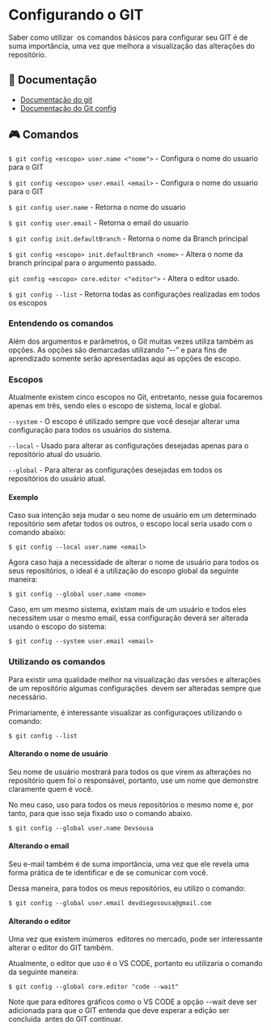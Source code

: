 
# Configurando o GIT

Saber como utilizar  os comandos básicos para configurar seu GIT é de suma importância, uma vez que melhora a visualização das alterações do repositório.
## 📄 Documentação

- [Documentação do git](https://git-scm.com/doc)
- [Documentação do Git config](https://git-scm.com/docs/git-config)



## 🎮 Comandos

`$ git config <escopo> user.name <"nome">` - Configura o nome do usuario para o GIT

`$ git config <escopo> user.email <email>` - Configura o nome do usuario para o GIT

`$ git config user.name` - Retorna o nome do usuario

`$ git config user.email` - Retorna o email do usuario

`$ git config init.defaultBranch` - Retorna o nome da Branch principal

`$ git config <escopo> init.defaultBranch <nome>` - Altera o nome da branch principal para o argumento passado.

`git config <escopo> core.editor <"editor">`  - Altera o editor usado.

`$ git config --list` - Retorna todas as configurações realizadas em todos os escopos











### Entendendo os comandos

Além dos argumentos e parâmetros, o Git muitas vezes utiliza também as opções. As opções são demarcadas utilizando “--” e para fins de aprendizado somente serão apresentadas aqui as opções de escopo.

### Escopos

Atualmente existem cinco escopos no Git, entretanto, nesse guia focaremos apenas em três, sendo eles o escopo de sistema, local e global.

`--system` - O escopo é utilizado sempre que você desejar alterar uma configuração para todos os usuários do sistema.

`--local` - Usado para alterar as configurações desejadas apenas para o repositório atual do usuário.

`--global` - Para alterar as configurações desejadas em todos os repositórios do usuário atual.

#### Exemplo

Caso sua intenção seja mudar o seu nome de usuário em um determinado repositório sem afetar todos os outros, o escopo local seria usado com o comando abaixo:

`$ git config --local user.name <email>`

Agora caso haja a necessidade de alterar o nome de usuário para todos os seus repositórios, o ideal é a utilização do escopo global da seguinte maneira:

`$ git config --global user.name <nome>`

Caso, em um mesmo sistema, existam mais de um usuário e todos eles necessitem usar o mesmo email, essa configuração deverá ser alterada usando o escopo do sistema:

`$ git config --system user.email <email>`


### Utilizando os comandos

Para existir uma qualidade melhor na visualização das versões e alterações de um repositório algumas configurações  devem ser alteradas sempre que necessário.

Primariamente, é interessante visualizar as configuraçoes utilizando o comando:

```
$ git config --list
```

#### Alterando o nome de usuário

Seu nome de usuário mostrará para todos os que virem as alterações no repositório quem foi o responsável, portanto, use um nome que demonstre claramente quem é você.

No meu caso, uso para todos os meus repositórios o mesmo nome e, por tanto, para que isso seja fixado uso o comando abaixo.

```
$ git config --global user.name Devsousa
```

#### Alterando o email

Seu e-mail também é de suma importância, uma vez que ele revela uma forma prática de te identificar e de se comunicar com você. 

Dessa maneira, para todos os meus repositórios, eu utilizo o comando:

```
$ git config --global user.email devdiegosousa@gmail.com
```

#### Alterando o editor

Uma vez que existem inúmeros  editores no mercado, pode ser interessante alterar o editor do GIT também.

Atualmente, o editor que uso é o VS CODE, portanto eu utilizaria o comando da seguinte maneira:

```
$ git config --global core.editor "code --wait"
```

Note que para editores gráficos como o VS CODE a opção --wait deve ser adicionada para que o GIT entenda que deve esperar a edição ser concluída  antes do GIT continuar.

